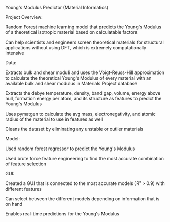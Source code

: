 Young's Modulus Predictor (Material Informatics)


Project Overview:

Random Forest machine learning model that predicts the Young's Modulus of a theoretical isotropic material based on calculatable factors

Can help scientists and engineers screen theoretical materials for structural applications without using DFT, which is extremely computationally intensive


Data:

Extracts bulk and shear moduli and uses the Voigt-Reuss-Hill approximation to calculate the theoretical Young's Modulus of every material with an available bulk and shear modulus in Materials Project database

Extracts the debye temperature, density, band gap, volume, energy above hull, formation energy per atom, and its structure as features to predict the Young's Modulus

Uses pymatgen to calculate the avg mass, electronegativity, and atomic radius of the material to use in features as well

Cleans the dataset by eliminating any unstable or outlier materials


Model:

Used random forest regressor to predict the Young's Modulus 

Used brute force feature engineering to find the most accurate combination of feature selection


GUI:

Created a GUI that is connected to the most accurate models (R² > 0.9) with different features

Can select between the different models depending on information that is on hand

Enables real-time predictions for the Young's Modulus
